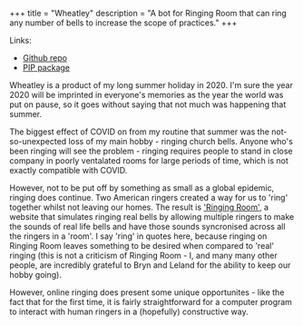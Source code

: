 +++
title = "Wheatley"
description = "A bot for Ringing Room that can ring any number of bells to increase the scope of practices."
+++

Links:
- [Github repo](https://github.com/kneasle/wheatley)
- [PIP package](pypi.org/project/wheatley/)

Wheatley is a product of my long summer holiday in 2020.  I'm sure the year 2020 will be imprinted
in everyone's memories as the year the world was put on pause, so it goes without saying that not
much was happening that summer.

The biggest effect of COVID on from my routine that summer was the not-so-unexpected loss of my main
hobby - ringing church bells.  Anyone who's been ringing will see the problem - ringing requires
people to stand in close company in poorly ventalated rooms for large periods of time, which is not
exactly compatible with COVID.

However, not to be put off by something as small as a global epidemic, ringing does continue.  Two
American ringers created a way for us to 'ring' together whilst not leaving our homes.  The result
is ['Ringing Room'](https://ringingroom.com), a website that simulates ringing real bells by allowing
multiple ringers to make the sounds of real life bells and have those sounds syncronised across all
the ringers in a 'room'.  I say 'ring' in quotes here, because ringing on Ringing Room leaves
something to be desired when compared to 'real' ringing (this is not a criticism of Ringing Room -
I, and many many other people, are incredibly grateful to Bryn and Leland for the ability to keep
our hobby going).

However, online ringing does present some unique opportunites - like the fact that for the first
time, it is fairly straightforward for a computer program to interact with human ringers in a
(hopefully) constructive way.
